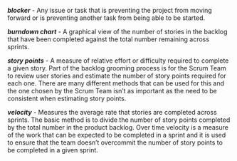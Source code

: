 **_blocker_** - Any issue or task that is preventing the project from moving forward or is preventing another task from being able to be started.

**_burndown chart_** - A graphical view of the number of stories in the backlog that have been completed against the total number remaining across sprints.

**_story points_** - A measure of relative effort or difficulty required to complete a given story. Part of the backlog grooming process is for the Scrum Team to review user stories and estimate the number of story points required for each one. There are many different methods that can be used for this and the one chosen by the Scrum Team isn’t as important as the need to be consistent when estimating story points.

**_velocity_** - Measures the average rate that stories are completed across sprints. The basic method is to divide the number of story points completed by the total number in the product backlog. Over time velocity is a measure of the work that can be expected to be completed in a sprint and it is used to ensure that the team doesn’t overcommit the number of story points to be completed in a given sprint.